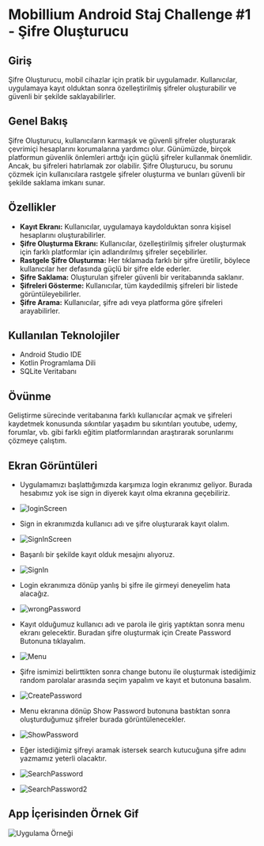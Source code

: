 # Mobillium Android Staj Challenge #1 - Şifre Oluşturucu

## Giriş

Şifre Oluşturucu, mobil cihazlar için pratik bir uygulamadır. Kullanıcılar, uygulamaya kayıt olduktan sonra özelleştirilmiş şifreler oluşturabilir ve güvenli bir şekilde saklayabilirler.

## Genel Bakış

Şifre Oluşturucu, kullanıcıların karmaşık ve güvenli şifreler oluşturarak çevrimiçi hesaplarını korumalarına yardımcı olur. Günümüzde, birçok platformun güvenlik önlemleri arttığı için güçlü şifreler kullanmak önemlidir. Ancak, bu şifreleri hatırlamak zor olabilir. Şifre Oluşturucu, bu sorunu çözmek için kullanıcılara rastgele şifreler oluşturma ve bunları güvenli bir şekilde saklama imkanı sunar.

## Özellikler

- **Kayıt Ekranı:** Kullanıcılar, uygulamaya kaydolduktan sonra kişisel hesaplarını oluşturabilirler.
- **Şifre Oluşturma Ekranı:** Kullanıcılar, özelleştirilmiş şifreler oluşturmak için farklı platformlar için adlandırılmış şifreler seçebilirler.
- **Rastgele Şifre Oluşturma:** Her tıklamada farklı bir şifre üretilir, böylece kullanıcılar her defasında güçlü bir şifre elde ederler.
- **Şifre Saklama:** Oluşturulan şifreler güvenli bir veritabanında saklanır.
- **Şifreleri Gösterme:** Kullanıcılar, tüm kaydedilmiş şifreleri bir listede görüntüleyebilirler.
- **Şifre Arama:** Kullanıcılar, şifre adı veya platforma göre şifreleri arayabilirler.

## Kullanılan Teknolojiler

- Android Studio IDE
- Kotlin Programlama Dili
- SQLite Veritabanı

## Övünme

Geliştirme sürecinde veritabanına farklı kullanıcılar açmak ve şifreleri kaydetmek konusunda sıkıntılar yaşadım bu sıkıntıları youtube, udemy, forumlar, vb. gibi farklı eğitim platformlarından araştırarak sorunlarımı çözmeye çalıştım.

## Ekran Görüntüleri
- Uygulamamızı başlattığımızda karşımıza login ekranımız geliyor. Burada hesabımız yok ise sign in diyerek kayıt olma ekranına geçebiliriz.
- ![loginScreen](/EkranGörüntüleri/loginScreen.png)

- Sign in ekranımızda kullanıcı adı ve şifre oluşturarak kayıt olalım.
- ![SignInScreen](/EkranGörüntüleri/SignInScreen.png)

- Başarılı bir şekilde kayıt olduk mesajını alıyoruz.
- ![SignIn](/EkranGörüntüleri/SignIn.png)

- Login ekranımıza dönüp yanlış bi şifre ile girmeyi deneyelim hata alacağız.
- ![wrongPassword](/EkranGörüntüleri/wrongPassword.png)

- Kayıt olduğumuz kullanıcı adı ve parola ile giriş yaptıktan sonra menu ekranı gelecektir. Buradan şifre oluşturmak için Create Password Butonuna tıklayalım.
- ![Menu](/EkranGörüntüleri/Menu.png)

- Şifre ismimizi belirttikten sonra change butonu ile oluşturmak istediğimiz random parolalar arasında seçim yapalım ve kayıt et butonuna basalım.
- ![CreatePassword](/EkranGörüntüleri/CreatePassword.png)

- Menu ekranına dönüp Show Password butonuna bastıktan sonra oluşturduğumuz şifreler burada görüntülenecekler.
- ![ShowPassword](/EkranGörüntüleri/ShowPassword.png)

- Eğer istediğimiz şifreyi aramak istersek search kutucuğuna şifre adını yazmamız yeterli olacaktır.
- ![SearchPassword](/EkranGörüntüleri/SearchPassword.png)
- ![SearchPassword2](/EkranGörüntüleri/SearchPassword2.png)

## App İçerisinden Örnek Gif
![Uygulama Örneği](/EkranGörüntüleri/example.gif)

